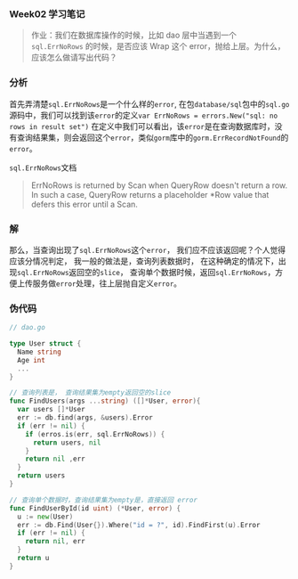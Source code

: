 ### Week02 学习笔记

> 作业：我们在数据库操作的时候，比如 dao 层中当遇到一个 `sql.ErrNoRows` 的时候，是否应该 Wrap 这个 error，抛给上层。为什么，应该怎么做请写出代码？

### 分析

首先弄清楚`sql.ErrNoRows`是一个什么样的`error`, 在包`database/sql`包中的`sql.go`源码中，我们可以找到该`error`的定义`var ErrNoRows = errors.New("sql: no rows in result set")` 在定义中我们可以看出，该`error`是在查询数据库时，没有查询结果集，则会返回这个`error`，类似`gorm`库中的`gorm.ErrRecordNotFound`的`error`。

`sql.ErrNoRows`文档

> ErrNoRows is returned by Scan when QueryRow doesn't return a row. In such a case, QueryRow returns a placeholder *Row value that defers this error until a Scan.

### 解

那么，当查询出现了`sql.ErrNoRows`这个`error`， 我们应不应该返回呢？个人觉得应该分情况判定， 我一般的做法是，查询列表数据时， 在这种确定的情况下，出现`sql.ErrNoRows`返回空的`slice`， 查询单个数据时候，返回`sql.ErrNoRows`，方便上传服务做`error`处理，往上层抛自定义`error`。

### 伪代码

```go
// dao.go

type User struct {
  Name string
  Age int
  ...
}

// 查询列表是， 查询结果集为empty返回空的slice
func FindUsers(args ...string) ([]*User, error){
  var users []*User
  err := db.find(args, &users).Error
  if (err != nil) {
    if (erros.is(err, sql.ErrNoRows)) {
      return users, nil
    }
    return nil ,err
  }
  return users
}

// 查询单个数据时，查询结果集为empty是，直接返回 error
func FindUserById(id uint) (*User, error) {
  u := new(User)
  err := db.Find(User{}).Where("id = ?", id).FindFirst(u).Error
  if (err != nil) {
    return nil, err
  }
  return u
}
```



